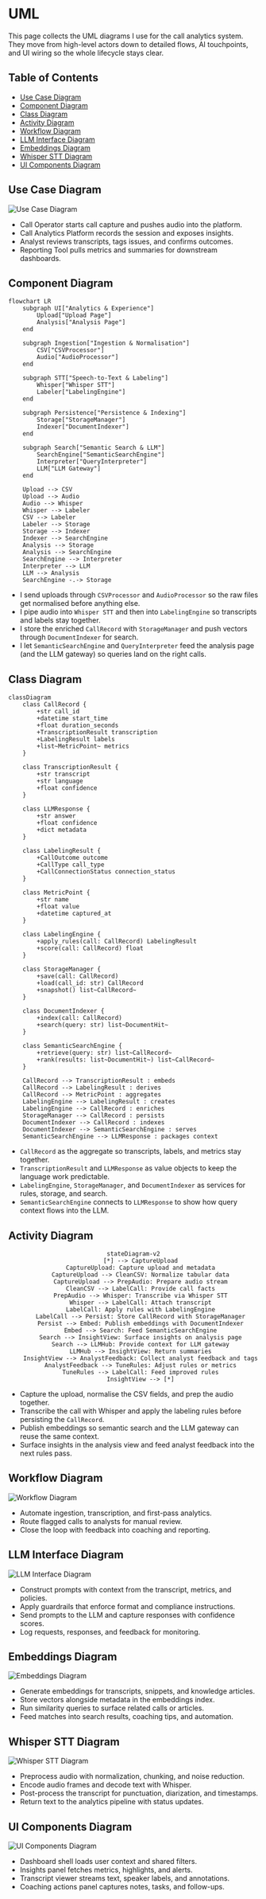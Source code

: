 # UML

This page collects the UML diagrams I use for the call analytics system. They move from high-level actors down to detailed flows, AI touchpoints, and UI wiring so the whole lifecycle stays clear.

## Table of Contents

- [Use Case Diagram](#use-case-diagram)
- [Component Diagram](#component-diagram)
- [Class Diagram](#class-diagram)
- [Activity Diagram](#activity-diagram)
- [Workflow Diagram](#workflow-diagram)
- [LLM Interface Diagram](#llm-interface-diagram)
- [Embeddings Diagram](#embeddings-diagram)
- [Whisper STT Diagram](#whisper-stt-diagram)
- [UI Components Diagram](#ui-components-diagram)

## Use Case Diagram

![Use Case Diagram](diagrams/usecase.svg)

- Call Operator starts call capture and pushes audio into the platform.
- Call Analytics Platform records the session and exposes insights.
- Analyst reviews transcripts, tags issues, and confirms outcomes.
- Reporting Tool pulls metrics and summaries for downstream dashboards.

## Component Diagram

```{mermaid}
flowchart LR
    subgraph UI["Analytics & Experience"]
        Upload["Upload Page"]
        Analysis["Analysis Page"]
    end

    subgraph Ingestion["Ingestion & Normalisation"]
        CSV["CSVProcessor"]
        Audio["AudioProcessor"]
    end

    subgraph STT["Speech-to-Text & Labeling"]
        Whisper["Whisper STT"]
        Labeler["LabelingEngine"]
    end

    subgraph Persistence["Persistence & Indexing"]
        Storage["StorageManager"]
        Indexer["DocumentIndexer"]
    end

    subgraph Search["Semantic Search & LLM"]
        SearchEngine["SemanticSearchEngine"]
        Interpreter["QueryInterpreter"]
        LLM["LLM Gateway"]
    end

    Upload --> CSV
    Upload --> Audio
    Audio --> Whisper
    Whisper --> Labeler
    CSV --> Labeler
    Labeler --> Storage
    Storage --> Indexer
    Indexer --> SearchEngine
    Analysis --> Storage
    Analysis --> SearchEngine
    SearchEngine --> Interpreter
    Interpreter --> LLM
    LLM --> Analysis
    SearchEngine -.-> Storage
```

- I send uploads through `CSVProcessor` and `AudioProcessor` so the raw files get normalised before anything else.
- I pipe audio into `Whisper STT` and then into `LabelingEngine` so transcripts and labels stay together.
- I store the enriched `CallRecord` with `StorageManager` and push vectors through `DocumentIndexer` for search.
- I let `SemanticSearchEngine` and `QueryInterpreter` feed the analysis page (and the LLM gateway) so queries land on the right calls.

## Class Diagram

```{mermaid}
classDiagram
    class CallRecord {
        +str call_id
        +datetime start_time
        +float duration_seconds
        +TranscriptionResult transcription
        +LabelingResult labels
        +list~MetricPoint~ metrics
    }

    class TranscriptionResult {
        +str transcript
        +str language
        +float confidence
    }

    class LLMResponse {
        +str answer
        +float confidence
        +dict metadata
    }

    class LabelingResult {
        +CallOutcome outcome
        +CallType call_type
        +CallConnectionStatus connection_status
    }

    class MetricPoint {
        +str name
        +float value
        +datetime captured_at
    }

    class LabelingEngine {
        +apply_rules(call: CallRecord) LabelingResult
        +score(call: CallRecord) float
    }

    class StorageManager {
        +save(call: CallRecord)
        +load(call_id: str) CallRecord
        +snapshot() list~CallRecord~
    }

    class DocumentIndexer {
        +index(call: CallRecord)
        +search(query: str) list~DocumentHit~
    }

    class SemanticSearchEngine {
        +retrieve(query: str) list~CallRecord~
        +rank(results: list~DocumentHit~) list~CallRecord~
    }

    CallRecord --> TranscriptionResult : embeds
    CallRecord --> LabelingResult : derives
    CallRecord --> MetricPoint : aggregates
    LabelingEngine --> LabelingResult : creates
    LabelingEngine --> CallRecord : enriches
    StorageManager --> CallRecord : persists
    DocumentIndexer --> CallRecord : indexes
    DocumentIndexer --> SemanticSearchEngine : serves
    SemanticSearchEngine --> LLMResponse : packages context
```

- `CallRecord` as the aggregate so transcripts, labels, and metrics stay together.
- `TranscriptionResult` and `LLMResponse` as value objects to keep the language work predictable.
- `LabelingEngine`, `StorageManager`, and `DocumentIndexer` as services for rules, storage, and search.
- `SemanticSearchEngine` connects to `LLMResponse` to show how query context flows into the LLM.

## Activity Diagram

<div align="center">

```{mermaid}
stateDiagram-v2
    [*] --> CaptureUpload
    CaptureUpload: Capture upload and metadata
    CaptureUpload --> CleanCSV: Normalize tabular data
    CaptureUpload --> PrepAudio: Prepare audio stream
    CleanCSV --> LabelCall: Provide call facts
    PrepAudio --> Whisper: Transcribe via Whisper STT
    Whisper --> LabelCall: Attach transcript
    LabelCall: Apply rules with LabelingEngine
    LabelCall --> Persist: Store CallRecord with StorageManager
    Persist --> Embed: Publish embeddings with DocumentIndexer
    Embed --> Search: Feed SemanticSearchEngine
    Search --> InsightView: Surface insights on analysis page
    Search --> LLMHub: Provide context for LLM gateway
    LLMHub --> InsightView: Return summaries
    InsightView --> AnalystFeedback: Collect analyst feedback and tags
    AnalystFeedback --> TuneRules: Adjust rules or metrics
    TuneRules --> LabelCall: Feed improved rules
    InsightView --> [*]
```

</div>

- Capture the upload, normalise the CSV fields, and prep the audio together.
- Transcribe the call with Whisper and apply the labeling rules before persisting the `CallRecord`.
- Publish embeddings so semantic search and the LLM gateway can reuse the same context.
- Surface insights in the analysis view and feed analyst feedback into the next rules pass.


## Workflow Diagram

![Workflow Diagram](diagrams/workflow.svg)

- Automate ingestion, transcription, and first-pass analytics.
- Route flagged calls to analysts for manual review.
- Close the loop with feedback into coaching and reporting.

## LLM Interface Diagram

![LLM Interface Diagram](diagrams/llm_interface.svg)

- Construct prompts with context from the transcript, metrics, and policies.
- Apply guardrails that enforce format and compliance instructions.
- Send prompts to the LLM and capture responses with confidence scores.
- Log requests, responses, and feedback for monitoring.

## Embeddings Diagram

![Embeddings Diagram](diagrams/embeddings.svg)

- Generate embeddings for transcripts, snippets, and knowledge articles.
- Store vectors alongside metadata in the embeddings index.
- Run similarity queries to surface related calls or articles.
- Feed matches into search results, coaching tips, and automation.

## Whisper STT Diagram

![Whisper STT Diagram](diagrams/whisper_stt.svg)

- Preprocess audio with normalization, chunking, and noise reduction.
- Encode audio frames and decode text with Whisper.
- Post-process the transcript for punctuation, diarization, and timestamps.
- Return text to the analytics pipeline with status updates.

## UI Components Diagram

![UI Components Diagram](diagrams/ui_components.svg)

- Dashboard shell loads user context and shared filters.
- Insights panel fetches metrics, highlights, and alerts.
- Transcript viewer streams text, speaker labels, and annotations.
- Coaching actions panel captures notes, tasks, and follow-ups.
